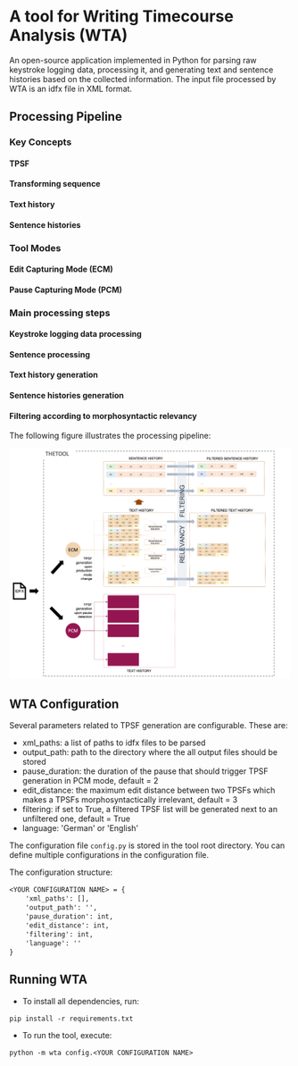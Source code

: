 # A tool for Writing Timecourse Analysis (WTA)

An open-source application implemented in Python for parsing raw keystroke logging data, processing it, and generating text and sentence histories based on the collected information. The input file processed by WTA is an idfx file in XML format.

## Processing Pipeline

### Key Concepts

#### TPSF
#### Transforming sequence
#### Text history
#### Sentence histories

### Tool Modes

#### Edit Capturing Mode (ECM)
#### Pause Capturing Mode (PCM)

### Main processing steps

#### Keystroke logging data processing
#### Sentence processing
#### Text history generation
#### Sentence histories generation
#### Filtering according to morphosyntactic relevancy

The following figure illustrates the processing pipeline:

![Processing Pipeline](https://github.com/mulasik/wta/blob/main/docs/charts/Concept_Overview.png)

## WTA Configuration

Several parameters related to TPSF generation are configurable. These are:
* xml_paths: a list of paths to idfx files to be parsed
* output_path: path to the directory where the all output files should be stored
* pause_duration: the duration of the pause that should trigger TPSF generation in PCM mode, default = 2
* edit_distance: the maximum edit distance between two TPSFs which makes a TPSFs morphosyntactically irrelevant, default = 3
* filtering: if set to True, a filtered TPSF list will be generated next to an unfiltered one, default = True
* language: 'German' or 'English'

The configuration file ```config.py``` is stored in the tool root directory. You can define multiple configurations in the configuration file.

The configuration structure:

```
<YOUR CONFIGURATION NAME> = {
    'xml_paths': [],
    'output_path': '',
    'pause_duration': int,
    'edit_distance': int,
    'filtering': int,
    'language': ''
}
```

## Running WTA

* To install all dependencies, run: 

```
pip install -r requirements.txt
```

* To run the tool, execute:

```
python -m wta config.<YOUR CONFIGURATION NAME>
```




